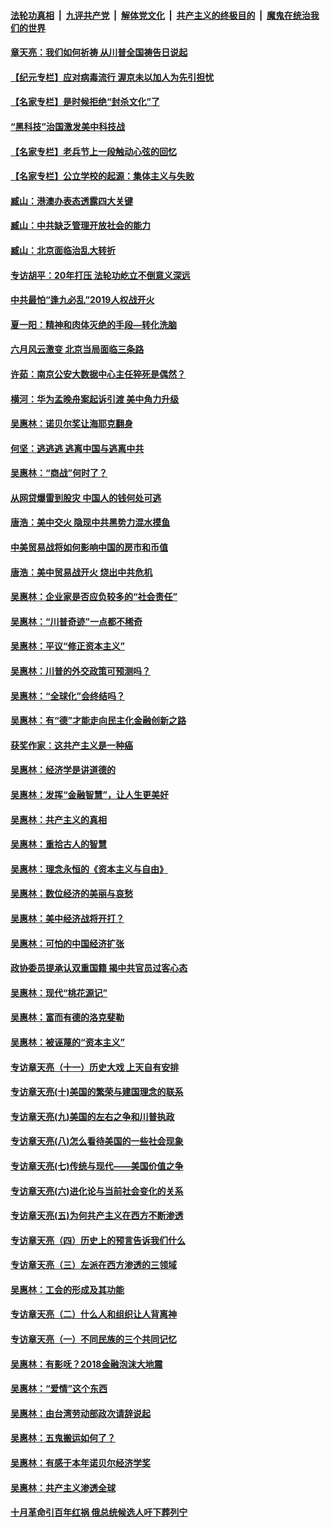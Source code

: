 

####  [法轮功真相](../../../../basic/blob/master/README.md?t=06280731) &nbsp;|&nbsp; [九评共产党](../../../../9ping.md/blob/master/README.md?t=06280731) &nbsp;|&nbsp; [解体党文化](../../../../jtdwh.md/blob/master/README.md?t=06280731)  &nbsp;|&nbsp; [共产主义的终极目的](../../../../gczydzjmd.md/blob/master/README.md?t=06280731) &nbsp;|&nbsp; [魔鬼在统治我们的世界](../../../../mgztzwmdsj.md/blob/master/README.md?t=06280731) 

#### [章天亮：我们如何祈祷 从川普全国祷告日说起](../pages/nsc423/n11944627.md?t=06280731) 

#### [【纪元专栏】应对病毒流行 渥京未以加人为先引担忧](../pages/nsc423/n11875714.md?t=06280731) 

#### [【名家专栏】是时候拒绝“封杀文化”了](../pages/nsc423/n11814093.md?t=06280731) 

#### [“黑科技”治国激发美中科技战](../pages/nsc423/n11638056.md?t=06280731) 

#### [【名家专栏】老兵节上一段触动心弦的回忆](../pages/nsc423/n11646016.md?t=06280731) 

#### [【名家专栏】公立学校的起源：集体主义与失败](../pages/nsc423/n11601833.md?t=06280731) 

#### [臧山：港澳办表态透露四大关键](../pages/nsc423/n11421628.md?t=06280731) 

#### [臧山：中共缺乏管理开放社会的能力](../pages/nsc423/n11407457.md?t=06280731) 

#### [臧山：北京面临治乱大转折](../pages/nsc423/n11406895.md?t=06280731) 

#### [专访胡平：20年打压 法轮功屹立不倒意义深远](../pages/nsc423/n11398800.md?t=06280731) 

#### [中共最怕“逢九必乱”2019人权战开火](../pages/nsc423/n11385248.md?t=06280731) 

#### [夏一阳：精神和肉体灭绝的手段—转化洗脑](../pages/nsc423/n11368250.md?t=06280731) 

#### [六月风云激变 北京当局面临三条路](../pages/nsc423/n11313668.md?t=06280731) 

#### [许茹：南京公安大数据中心主任猝死是偶然？](../pages/nsc423/n11064744.md?t=06280731) 

#### [横河：华为孟晚舟案起诉引渡 美中角力升级](../pages/nsc423/n11027230.md?t=06280731) 

#### [吴惠林：诺贝尔奖让海耶克翻身](../pages/nsc423/n10890049.md?t=06280731) 

#### [何坚：逃逃逃 逃离中国与逃离中共](../pages/nsc423/n10592891.md?t=06280731) 

#### [吴惠林：“商战”何时了？](../pages/nsc423/n10573558.md?t=06280731) 

#### [从网贷爆雷到股灾 中国人的钱何处可逃](../pages/nsc423/n10572800.md?t=06280731) 

#### [唐浩：美中交火 隐现中共黑势力混水摸鱼](../pages/nsc423/n10544040.md?t=06280731) 

#### [中美贸易战将如何影响中国的房市和币值](../pages/nsc423/n10543697.md?t=06280731) 

#### [唐浩：美中贸易战开火 烧出中共危机](../pages/nsc423/n10540126.md?t=06280731) 

#### [吴惠林：企业家是否应负较多的“社会责任”](../pages/nsc423/n10535022.md?t=06280731) 

#### [吴惠林：“川普奇迹”一点都不稀奇](../pages/nsc423/n10512808.md?t=06280731) 

#### [吴惠林：平议“修正资本主义”](../pages/nsc423/n10495724.md?t=06280731) 

#### [吴惠林：川普的外交政策可预测吗？](../pages/nsc423/n10462387.md?t=06280731) 

#### [吴惠林：“全球化”会终结吗？](../pages/nsc423/n10452838.md?t=06280731) 

#### [吴惠林：有“德”才能走向民主化金融创新之路](../pages/nsc423/n10432292.md?t=06280731) 

#### [获奖作家：这共产主义是一种癌](../pages/nsc423/n10431541.md?t=06280731) 

#### [吴惠林：经济学是讲道德的](../pages/nsc423/n10398014.md?t=06280731) 

#### [吴惠林：发挥“金融智慧”，让人生更美好](../pages/nsc423/n10375019.md?t=06280731) 

#### [吴惠林：共产主义的真相](../pages/nsc423/n10351394.md?t=06280731) 

#### [吴惠林：重拾古人的智慧](../pages/nsc423/n10337691.md?t=06280731) 

#### [吴惠林：理念永恒的《资本主义与自由》](../pages/nsc423/n10316274.md?t=06280731) 

#### [吴惠林：数位经济的美丽与哀愁](../pages/nsc423/n10292946.md?t=06280731) 

#### [吴惠林：美中经济战将开打？](../pages/nsc423/n10258825.md?t=06280731) 

#### [吴惠林：可怕的中国经济扩张](../pages/nsc423/n10219147.md?t=06280731) 

#### [政协委员提承认双重国籍 揭中共官员过客心态](../pages/nsc423/n10208809.md?t=06280731) 

#### [吴惠林：现代“桃花源记”](../pages/nsc423/n10185234.md?t=06280731) 

#### [吴惠林：富而有德的洛克斐勒](../pages/nsc423/n10142264.md?t=06280731) 

#### [吴惠林：被诬蔑的“资本主义”](../pages/nsc423/n10124816.md?t=06280731) 

#### [专访章天亮（十一）历史大戏 上天自有安排](../pages/nsc423/n10094905.md?t=06280731) 

#### [专访章天亮(十)美国的繁荣与建国理念的联系](../pages/nsc423/n10094899.md?t=06280731) 

#### [专访章天亮(九)美国的左右之争和川普执政](../pages/nsc423/n10094889.md?t=06280731) 

#### [专访章天亮(八)怎么看待美国的一些社会现象](../pages/nsc423/n10094857.md?t=06280731) 

#### [专访章天亮(七)传统与现代——美国价值之争](../pages/nsc423/n10093140.md?t=06280731) 

#### [专访章天亮(六)进化论与当前社会变化的关系](../pages/nsc423/n10092036.md?t=06280731) 

#### [专访章天亮(五)为何共产主义在西方不断渗透](../pages/nsc423/n10083620.md?t=06280731) 

#### [专访章天亮（四）历史上的预言告诉我们什么](../pages/nsc423/n10083606.md?t=06280731) 

#### [专访章天亮（三）左派在西方渗透的三领域](../pages/nsc423/n10081115.md?t=06280731) 

#### [吴惠林：工会的形成及其功能](../pages/nsc423/n10080633.md?t=06280731) 

#### [专访章天亮（二）什么人和组织让人背离神](../pages/nsc423/n10076637.md?t=06280731) 

#### [专访章天亮（一）不同民族的三个共同记忆](../pages/nsc423/n10074188.md?t=06280731) 

#### [吴惠林：有影呒？2018金融泡沫大地震](../pages/nsc423/n10040534.md?t=06280731) 

#### [吴惠林：“爱情”这个东西](../pages/nsc423/n10019423.md?t=06280731) 

#### [吴惠林：由台湾劳动部政次请辞说起](../pages/nsc423/n9979679.md?t=06280731) 

#### [吴惠林：五鬼搬运如何了？](../pages/nsc423/n9925338.md?t=06280731) 

#### [吴惠林：有感于本年诺贝尔经济学奖](../pages/nsc423/n9871883.md?t=06280731) 

#### [吴惠林：共产主义渗透全球](../pages/nsc423/n9812748.md?t=06280731) 

#### [十月革命引百年红祸 俄总统候选人吁下葬列宁](../pages/nsc423/n9810182.md?t=06280731) 

